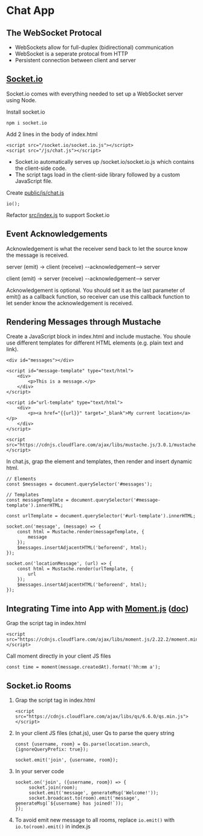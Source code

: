 # Chat App

## The WebSocket Protocal

* WebSockets allow for full-duplex (bidirectional) communication
* WebSocket is a seperate protocal from HTTP
* Persistent connection between client and server

## [Socket.io](https://socket.io/docs/)

Socket.io comes with everything needed to set up a WebSocket server using Node.

Install socket.io

    npm i socket.io

Add 2 lines in the body of index.html

    <script src="/socket.io/socket.io.js"></script>
    <script src="/js/chat.js"></script>

* Socket.io automatically serves up /socket.io/socket.io.js which contains the client-side code.
* The script tags load in the client-side library followed by a custom JavaScript file.

Create [public/js/chat.js](../chat-app/public/js/chat.js)

    io();

Refactor [src/index.js](../chat-app/src/index.js) to support Socket.io

## Event Acknowledgements

Acknowledgement is what the receiver send back to let the source know the message is received.

server (emit) -> client (receive) --acknowledgement--> server

client (emit) -> server (receive) --acknowledgement--> server

Acknowledgement is optional. You should set it as the last parameter of emit() as a callback function, so receiver can use this callback function to let sender know the acknowledgement is received.

## Rendering Messages through Mustache

Create a JavaScript block in index.html and include mustache. You shoule use different templates for different HTML elements (e.g. plain text and link).

    <div id="messages"></div>
        
    <script id="message-template" type="text/html">
        <div>
            <p>This is a message.</p>    
        </div>
    </script>

    <script id="url-template" type="text/html">
        <div>
            <p><a href="{{url}}" target="_blank">My current location</a></p>    
        </div>
    </script>

    <script src="https://cdnjs.cloudflare.com/ajax/libs/mustache.js/3.0.1/mustache.min.js"></script>

In chat.js, grap the element and templates, then render and insert dynamic html.

    // Elements
    const $messages = document.querySelector('#messages');

    // Templates
    const messageTemplate = document.querySelector('#message-template').innerHTML;

    const urlTemplate = document.querySelector('#url-template').innerHTML;

    socket.on('message', (message) => {
        const html = Mustache.render(messageTemplate, {
            message
        });
        $messages.insertAdjacentHTML('beforeend', html);
    });

    socket.on('locationMessage', (url) => {
        const html = Mustache.render(urlTemplate, {
            url
        });
        $messages.insertAdjacentHTML('beforeend', html);
    });

## Integrating Time into App with [Moment.js](https://momentjs.com/) ([doc](https://momentjs.com/docs/))

Grap the script tag in index.html

    <script src="https://cdnjs.cloudflare.com/ajax/libs/moment.js/2.22.2/moment.min.js"></script>

Call moment directly in your client JS files

    const time = moment(message.createdAt).format('hh:mm a');

## Socket.io Rooms

1. Grap the script tag in index.html

       <script src="https://cdnjs.cloudflare.com/ajax/libs/qs/6.6.0/qs.min.js"></script>

2. In your client JS files (chat.js), user Qs to parse the query string

       const {username, room} = Qs.parse(location.search, {ignoreQueryPrefix: true});
       
       socket.emit('join', {username, room});

3. In your server code

       socket.on('join', ({username, room}) => {
            socket.join(room);
            socket.emit('message', generateMsg('Welcome!'));
            socket.broadcast.to(room).emit('message', generateMsg(`${username} has joined!`));
       });

4. To avoid emit new message to all rooms, replace `io.emit()` with `io.to(room).emit()` in index.js

